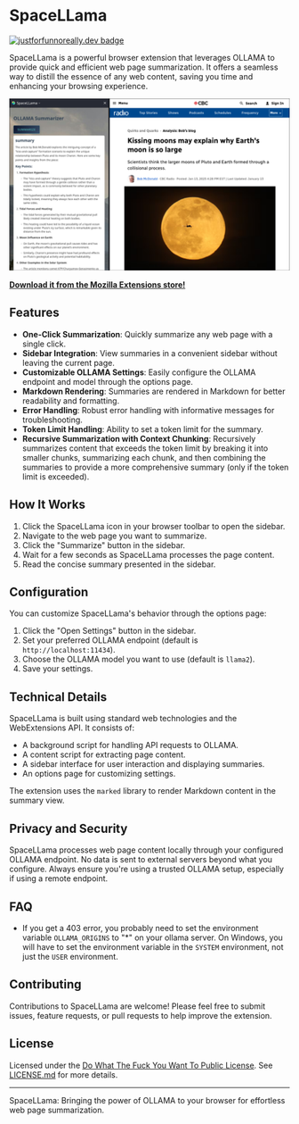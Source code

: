 # SpaceLLama

[![justforfunnoreally.dev badge](https://img.shields.io/badge/justforfunnoreally-dev-9ff)](https://justforfunnoreally.dev)

SpaceLLama is a powerful browser extension that leverages OLLAMA to provide quick and efficient web page summarization. It offers a seamless way to distill the essence of any web content, saving you time and enhancing your browsing experience.

![SpaceLLama](./dist/spacellama.png)

**[Download it from the Mozilla Extensions store!](https://addons.mozilla.org/en-US/firefox/addon/spacellama/)**

## Features

- **One-Click Summarization**: Quickly summarize any web page with a single click.
- **Sidebar Integration**: View summaries in a convenient sidebar without leaving the current page.
- **Customizable OLLAMA Settings**: Easily configure the OLLAMA endpoint and model through the options page.
- **Markdown Rendering**: Summaries are rendered in Markdown for better readability and formatting.
- **Error Handling**: Robust error handling with informative messages for troubleshooting.
- **Token Limit Handling**: Ability to set a token limit for the summary.
- **Recursive Summarization with Context Chunking**: Recursively summarizes content that exceeds the token limit by breaking it into smaller chunks, summarizing each chunk, and then combining the summaries to provide a more comprehensive summary (only if the token limit is exceeded).

## How It Works

1. Click the SpaceLLama icon in your browser toolbar to open the sidebar.
2. Navigate to the web page you want to summarize.
3. Click the "Summarize" button in the sidebar.
4. Wait for a few seconds as SpaceLLama processes the page content.
5. Read the concise summary presented in the sidebar.

## Configuration

You can customize SpaceLLama's behavior through the options page:

1. Click the "Open Settings" button in the sidebar.
2. Set your preferred OLLAMA endpoint (default is `http://localhost:11434`).
3. Choose the OLLAMA model you want to use (default is `llama2`).
4. Save your settings.

## Technical Details

SpaceLLama is built using standard web technologies and the WebExtensions API. It consists of:

- A background script for handling API requests to OLLAMA.
- A content script for extracting page content.
- A sidebar interface for user interaction and displaying summaries.
- An options page for customizing settings.

The extension uses the `marked` library to render Markdown content in the summary view.

## Privacy and Security

SpaceLLama processes web page content locally through your configured OLLAMA endpoint. No data is sent to external servers beyond what you configure. Always ensure you're using a trusted OLLAMA setup, especially if using a remote endpoint.

## FAQ

- If you get a 403 error, you probably need to set the environment variable `OLLAMA_ORIGINS` to "\*" on your ollama server. On Windows, you will have to set the environment variable in the `SYSTEM` environment, not just the `USER` environment.

## Contributing

Contributions to SpaceLLama are welcome! Please feel free to submit issues, feature requests, or pull requests to help improve the extension.

## License

Licensed under the [Do What The Fuck You Want To Public License](LICENSE.md).
See [LICENSE.md](LICENSE.md) for more details.

---

SpaceLLama: Bringing the power of OLLAMA to your browser for effortless web page summarization.
